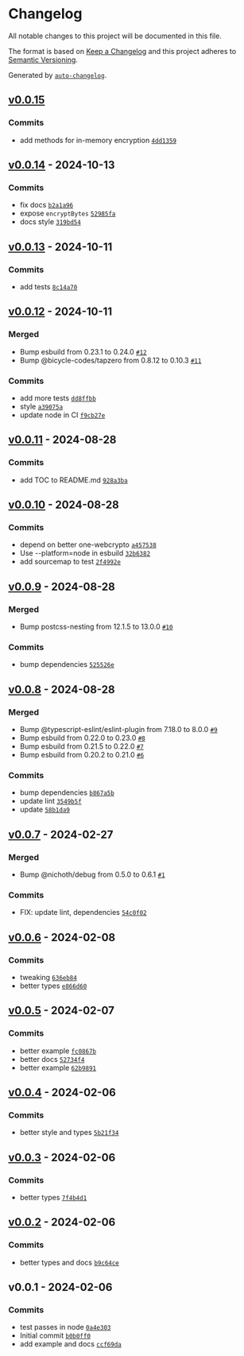 # Changelog

All notable changes to this project will be documented in this file.

The format is based on [Keep a Changelog](https://keepachangelog.com/en/1.0.0/)
and this project adheres to [Semantic Versioning](https://semver.org/spec/v2.0.0.html).

Generated by [`auto-changelog`](https://github.com/CookPete/auto-changelog).

## [v0.0.15](https://github.com/bicycle-codes/crypto-stream/compare/v0.0.14...v0.0.15)

### Commits

- add methods for in-memory encryption [`4dd1359`](https://github.com/bicycle-codes/crypto-stream/commit/4dd135976bd3b5b4de9d065af6b97e47e9864fe0)

## [v0.0.14](https://github.com/bicycle-codes/crypto-stream/compare/v0.0.13...v0.0.14) - 2024-10-13

### Commits

- fix docs [`b2a1a96`](https://github.com/bicycle-codes/crypto-stream/commit/b2a1a964af090b0ad5e175e479dc782115a7ea2f)
- expose `encryptBytes` [`52985fa`](https://github.com/bicycle-codes/crypto-stream/commit/52985fa3aad7e4d9a0401ce191846d4a294f3c06)
- docs style [`319bd54`](https://github.com/bicycle-codes/crypto-stream/commit/319bd54e725bfb8e3cf495dd385ce688ecbe132e)

## [v0.0.13](https://github.com/bicycle-codes/crypto-stream/compare/v0.0.12...v0.0.13) - 2024-10-11

### Commits

- add tests [`8c14a70`](https://github.com/bicycle-codes/crypto-stream/commit/8c14a70fe72ba5c44d6f285a2d55d54af967d9a9)

## [v0.0.12](https://github.com/bicycle-codes/crypto-stream/compare/v0.0.11...v0.0.12) - 2024-10-11

### Merged

- Bump esbuild from 0.23.1 to 0.24.0 [`#12`](https://github.com/bicycle-codes/crypto-stream/pull/12)
- Bump @bicycle-codes/tapzero from 0.8.12 to 0.10.3 [`#11`](https://github.com/bicycle-codes/crypto-stream/pull/11)

### Commits

- add more tests [`dd8ffbb`](https://github.com/bicycle-codes/crypto-stream/commit/dd8ffbbd0d1d5b43648524dd58d17f0e27e3824e)
- style [`a39075a`](https://github.com/bicycle-codes/crypto-stream/commit/a39075a2ac6e79feacfb5d03bc9733c268f9c0b8)
- update node in CI [`f9cb27e`](https://github.com/bicycle-codes/crypto-stream/commit/f9cb27e590d067a4c47d16f55dd9ab67c53f0570)

## [v0.0.11](https://github.com/bicycle-codes/crypto-stream/compare/v0.0.10...v0.0.11) - 2024-08-28

### Commits

- add TOC to README.md [`928a3ba`](https://github.com/bicycle-codes/crypto-stream/commit/928a3baa5555af243cd50e2cfa61462226bf4217)

## [v0.0.10](https://github.com/bicycle-codes/crypto-stream/compare/v0.0.9...v0.0.10) - 2024-08-28

### Commits

- depend on better one-webcrypto [`a457538`](https://github.com/bicycle-codes/crypto-stream/commit/a457538d108cd91d095266ad0d7b824e5013b142)
- Use --platform=node in esbuild [`32b6382`](https://github.com/bicycle-codes/crypto-stream/commit/32b63821b0f7954cde0b742524bd433d02fe5674)
- add sourcemap to test [`2f4992e`](https://github.com/bicycle-codes/crypto-stream/commit/2f4992ed9ebd44d08911053a653c7b0a9265adb0)

## [v0.0.9](https://github.com/bicycle-codes/crypto-stream/compare/v0.0.8...v0.0.9) - 2024-08-28

### Merged

- Bump postcss-nesting from 12.1.5 to 13.0.0 [`#10`](https://github.com/bicycle-codes/crypto-stream/pull/10)

### Commits

- bump dependencies [`525526e`](https://github.com/bicycle-codes/crypto-stream/commit/525526efecbf5e043e08a375fbe016dfdfa4c43b)

## [v0.0.8](https://github.com/bicycle-codes/crypto-stream/compare/v0.0.7...v0.0.8) - 2024-08-28

### Merged

- Bump @typescript-eslint/eslint-plugin from 7.18.0 to 8.0.0 [`#9`](https://github.com/bicycle-codes/crypto-stream/pull/9)
- Bump esbuild from 0.22.0 to 0.23.0 [`#8`](https://github.com/bicycle-codes/crypto-stream/pull/8)
- Bump esbuild from 0.21.5 to 0.22.0 [`#7`](https://github.com/bicycle-codes/crypto-stream/pull/7)
- Bump esbuild from 0.20.2 to 0.21.0 [`#6`](https://github.com/bicycle-codes/crypto-stream/pull/6)

### Commits

- bump dependencies [`b867a5b`](https://github.com/bicycle-codes/crypto-stream/commit/b867a5bf1ad7ceb2fcef2e9ac67008ea22f0329b)
- update lint [`3549b5f`](https://github.com/bicycle-codes/crypto-stream/commit/3549b5fc44117023f477ffa2c73b280b77af802d)
- update [`58b1da9`](https://github.com/bicycle-codes/crypto-stream/commit/58b1da9510d0ecb966ab37266352dee88ac4512a)

## [v0.0.7](https://github.com/bicycle-codes/crypto-stream/compare/v0.0.6...v0.0.7) - 2024-02-27

### Merged

- Bump @nichoth/debug from 0.5.0 to 0.6.1 [`#1`](https://github.com/bicycle-codes/crypto-stream/pull/1)

### Commits

- FIX: update lint, dependencies [`54c0f02`](https://github.com/bicycle-codes/crypto-stream/commit/54c0f029fcae6af5e852a3a4d63c7247a5b0dd1b)

## [v0.0.6](https://github.com/bicycle-codes/crypto-stream/compare/v0.0.5...v0.0.6) - 2024-02-08

### Commits

- tweaking [`636eb84`](https://github.com/bicycle-codes/crypto-stream/commit/636eb84c5202931eeb498cbc600bece06f66f448)
- better types [`e866d60`](https://github.com/bicycle-codes/crypto-stream/commit/e866d60a055dc2f0b1e8b355d81dacb9df1e439f)

## [v0.0.5](https://github.com/bicycle-codes/crypto-stream/compare/v0.0.4...v0.0.5) - 2024-02-07

### Commits

- better example [`fc0867b`](https://github.com/bicycle-codes/crypto-stream/commit/fc0867b47d83159d07e3785be8daa772da0059e8)
- better docs [`52734f4`](https://github.com/bicycle-codes/crypto-stream/commit/52734f47553d58b75a21be0882924f8d9b1273a9)
- better example [`62b9891`](https://github.com/bicycle-codes/crypto-stream/commit/62b989131b2ad617cfa25102912f79a76f790a9d)

## [v0.0.4](https://github.com/bicycle-codes/crypto-stream/compare/v0.0.3...v0.0.4) - 2024-02-06

### Commits

- better style and types [`5b21f34`](https://github.com/bicycle-codes/crypto-stream/commit/5b21f34abcbd0c3a435ebbe264fdf0a291b2c7a7)

## [v0.0.3](https://github.com/bicycle-codes/crypto-stream/compare/v0.0.2...v0.0.3) - 2024-02-06

### Commits

- better types [`7f4b4d1`](https://github.com/bicycle-codes/crypto-stream/commit/7f4b4d1dd9320453e098cfd630133db57a5ec2f4)

## [v0.0.2](https://github.com/bicycle-codes/crypto-stream/compare/v0.0.1...v0.0.2) - 2024-02-06

### Commits

- better types and docs [`b9c64ce`](https://github.com/bicycle-codes/crypto-stream/commit/b9c64ce3c7648f2d51c1848db3b177daaccb8cb5)

## v0.0.1 - 2024-02-06

### Commits

- test passes in node [`0a4e303`](https://github.com/bicycle-codes/crypto-stream/commit/0a4e30304d2b33f859b1334777548206f062c7fe)
- Initial commit [`b0b0ff0`](https://github.com/bicycle-codes/crypto-stream/commit/b0b0ff0af13ac4af5608237717738e2d43ebbfd9)
- add example and docs [`ccf69da`](https://github.com/bicycle-codes/crypto-stream/commit/ccf69da264af3b074383c59e5bbb42af81a60667)
